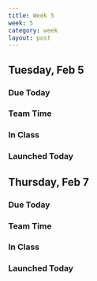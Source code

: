```yaml
---
title: Week 5 
week: 5
category: week
layout: post
---
```


## Tuesday, Feb 5

### Due Today

### Team Time

### In Class

### Launched Today


<!-- # # # # # # # # # # # # # # # # # # # # # # # # # # # -->

## Thursday, Feb 7

### Due Today

### Team Time

### In Class

### Launched Today


<!-- # # # # # # # # # # # # # # # # # # # # # # # # # # # -->

